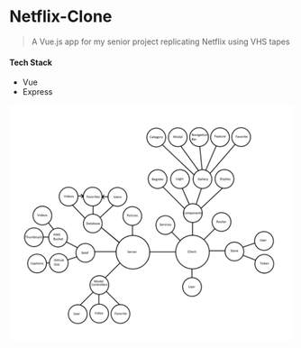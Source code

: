 # Netflix-Clone

> A Vue.js app for my senior project replicating Netflix using VHS tapes

#### Tech Stack
* Vue
* Express

![Object Map](https://github.com/BrenanMarenger/Capstone-Project/blob/main/ObjectMap.png)
